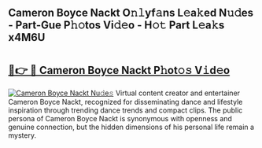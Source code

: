 ## Cameron Boyce Nackt O𝚗𝚕yf𝚊ns L𝚎a𝚔ed N𝚞𝚍es - Part-Gue P𝚑𝚘tos Vi𝚍𝚎o - H𝚘𝚝 Part L𝚎a𝚔s x4M6U

# <h2><a href="http://kf3bsq.oniu.top/?m=Cameron+Boyce+Nackt">🔗👉 🔴 Cameron Boyce Nackt P𝚑ot𝚘𝚜 V𝚒d𝚎o</a></h2>

[![Cameron Boyce Nackt Nu𝚍e𝚜](https://i.imgur.com/0qMVB7G.gif)](http://kf3bsq.oniu.top/?m=Cameron+Boyce+Nackt)
Virtual content creator and entertainer Cameron Boyce Nackt, recognized for disseminating dance and lifestyle inspiration through trending dance trends and compact clips. The public persona of Cameron Boyce Nackt is synonymous with openness and genuine connection, but the hidden dimensions of his personal life remain a mystery.  
